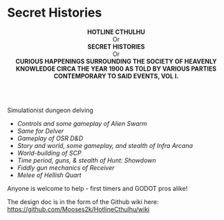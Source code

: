 # Secret Histories

<p align="center">
<b>HOTLINE CTHULHU</b><br>
Or<br>
<b>SECRET HISTORIES</b><br>
Or<br>
<b>CURIOUS HAPPENINGS SURROUNDING THE SOCIETY OF HEAVENLY KNOWLEDGE CIRCA THE YEAR 1900 AS TOLD BY VARIOUS PARTIES CONTEMPORARY TO SAID EVENTS, VOL I.</b>
</p>
<br>
<br>

Simulationist dungeon delving

* _Controls and some gameplay of Alien Swarm_
* _Same for Delver_
* _Gameplay of OSR D&D_
* _Story and world, some gameplay, and stealth of Infra Arcana_
* _World-building of SCP_
* _Time period, guns, & stealth of Hunt: Showdown_
* _Fiddly gun mechanics of Receiver_
* _Melee of Hellish Quart_


Anyone is welcome to help - first timers and GODOT pros alike!

The design doc is in the form of the Github wiki here: https://github.com/Mooses2k/HotlineCthulhu/wiki

